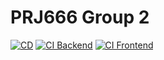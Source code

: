 # PRJ666 Group 2
[![CD](https://github.com/JP-sDEV/PRJ666-Team2-src/actions/workflows/cd.yml/badge.svg)](https://github.com/JP-sDEV/PRJ666-Team2-src/actions/workflows/cd.yml)
[![CI Backend](https://github.com/JP-sDEV/PRJ666-Team2-src/actions/workflows/ci_backend.yml/badge.svg)](https://github.com/JP-sDEV/PRJ666-Team2-src/actions/workflows/ci_backend.yml)
[![CI Frontend](https://github.com/JP-sDEV/PRJ666-Team2-src/actions/workflows/ci_frontend.yml/badge.svg)](https://github.com/JP-sDEV/PRJ666-Team2-src/actions/workflows/ci_frontend.yml)